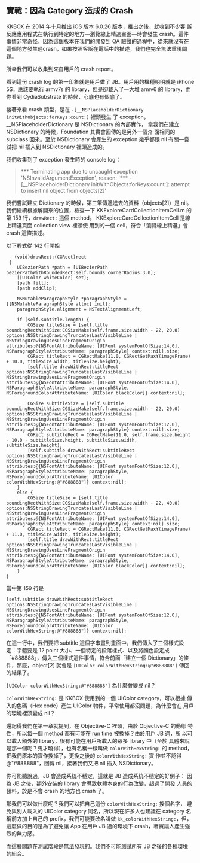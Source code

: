 ## 實戰：因為 Category 造成的 Crash

KKBOX 在 2014 年十月推出 iOS 版本 6.0.26 版本，推出之後，就收到不少客
訴反應應用程式在執行到特定的地方—瀏覽線上精選畫面—時會發生 crash。這件
事情非常奇怪，因為這個版本在我們的開發到 QA 驗證的過程中，從來就沒有在
這個地方發生過crash，如果按照客訴在電話中的描述，我們也完全無法重現問
題。

所幸我們可以收集到來自用戶的 crash report。

看到這份 crash log 的第一印象就是用戶做了 JB。用戶用的機種明明就是
iPhone 5S，應該要執行 armv7s 的 library，但是卻載入了一大堆 armv6 的
library，而你看到 CydiaSubstrate 的時候，心底也有個底了。

接著來看 crash 類型，是在
`-[__NSPlaceholderDictionary initWithObjects:forKeys:count:]` 裡頭發生
了 exception，\_\_NSPlaceholderDictionary 是 NSDictionary 的內部實作，
當我們在建立 NSDictionary 的時候，Foundation 其實會回傳的是另外一個介
面相同的 subclass 回來。至於 NSDictionary 會產生的 exception 幾乎都跟
nil 有關—嘗試把 nil 插入到 NSDictionary 裡頭造成的。

我們收集到了 exception 發生時的 console log：

> \*\*\* Terminating app due to uncaught exception
> 'NSInvalidArgumentException', reason: '\*\*\*
> -[\__NSPlaceholderDictionary initWithObjects:forKeys:count:]: attempt
> to insert nil object from objects[2]'

我們嘗試建立 Dictionary 的時候，第三筆傳遞進去的資料（objects[2]）是
nil。我們繼續根據解開來的位置，檢查一下
KKExploreCardCollectionItemCell.m 的第 159 行，`drawRect:` 這個 method。
KKExploreCardCollectionItemCell 是線上精選頁面 collection view 裡頭使
用到的一個 cell，符合「瀏覽線上精選」會 crash 這條描述。

以下程式從 142 行開始

``` objc
 - (void)drawRect:(CGRect)rect
 {
	UIBezierPath *path = [UIBezierPath bezierPathWithRoundedRect:self.bounds cornerRadius:3.0];
	[[UIColor whiteColor] set];
	[path fill];
	[path addClip];

	NSMutableParagraphStyle *paragraphStyle = [[NSMutableParagraphStyle alloc] init];
	paragraphStyle.alignment = NSTextAlignmentLeft;

	if (self.subtitle.length) {
		CGSize titleSize = [self.title boundingRectWithSize:CGSizeMake(self.frame.size.width - 22, 20.0) options:NSStringDrawingTruncatesLastVisibleLine | NSStringDrawingUsesLineFragmentOrigin attributes:@{NSFontAttributeName: [UIFont systemFontOfSize:14.0], NSParagraphStyleAttributeName: paragraphStyle} context:nil].size;
		CGRect titleRect = CGRectMake(11.0, CGRectGetMaxY(imageFrame) + 10.0, titleSize.width, titleSize.height);
		[self.title drawWithRect:titleRect options:NSStringDrawingTruncatesLastVisibleLine | NSStringDrawingUsesLineFragmentOrigin attributes:@{NSFontAttributeName: [UIFont systemFontOfSize:14.0], NSParagraphStyleAttributeName: paragraphStyle, NSForegroundColorAttributeName: [UIColor blackColor]} context:nil];

		CGSize subtitleSize = [self.subtitle boundingRectWithSize:CGSizeMake(self.frame.size.width - 22, 20.0) options:NSStringDrawingTruncatesLastVisibleLine | NSStringDrawingUsesLineFragmentOrigin attributes:@{NSFontAttributeName: [UIFont systemFontOfSize:12.0], NSParagraphStyleAttributeName: paragraphStyle} context:nil].size;
		CGRect subtitleRect = CGRectMake(11.0, self.frame.size.height - 10.0 - subtitleSize.height, subtitleSize.width, subtitleSize.height);
		[self.subtitle drawWithRect:subtitleRect options:NSStringDrawingTruncatesLastVisibleLine | NSStringDrawingUsesLineFragmentOrigin attributes:@{NSFontAttributeName: [UIFont systemFontOfSize:12.0], NSParagraphStyleAttributeName: paragraphStyle, NSForegroundColorAttributeName: [UIColor colorWithHexString:@"#888888"]} context:nil];
	}
	else {
		CGSize titleSize = [self.title boundingRectWithSize:CGSizeMake(self.frame.size.width - 22, 40.0) options:NSStringDrawingTruncatesLastVisibleLine | NSStringDrawingUsesLineFragmentOrigin attributes:@{NSFontAttributeName: [UIFont systemFontOfSize:14.0], NSParagraphStyleAttributeName: paragraphStyle} context:nil].size;
		CGRect titleRect = CGRectMake(11.0, CGRectGetMaxY(imageFrame) + 11.0, titleSize.width, titleSize.height);
		[self.title drawWithRect:titleRect options:NSStringDrawingTruncatesLastVisibleLine | NSStringDrawingUsesLineFragmentOrigin attributes:@{NSFontAttributeName: [UIFont systemFontOfSize:14.0], NSParagraphStyleAttributeName: paragraphStyle, NSForegroundColorAttributeName: [UIColor blackColor]} context:nil];
	}
}
```

當中第 159 行是

``` objc
[self.subtitle drawWithRect:subtitleRect options:NSStringDrawingTruncatesLastVisibleLine | NSStringDrawingUsesLineFragmentOrigin attributes:@{NSFontAttributeName: [UIFont systemFontOfSize:12.0], NSParagraphStyleAttributeName: paragraphStyle, NSForegroundColorAttributeName: [UIColor colorWithHexString:@"#888888"]} context:nil];
```

在這一行中，我們要把 subtitle 這個字串畫到畫面中，我們傳入了三個樣式設
定：字體要是 12 point 大小、一個特定的段落樣式、以及將顏色設定成
「#888888」，傳入三個樣式這件事情，符合前面「建立一個 Dictionary」的條
件，那麼，object[2] 就會是 `[UIColor colorWithHexString:@"#888888"]`
傳回的結果了。

`[UIColor colorWithHexString:@"#888888"]` 為什麼會變成 nil？

`colorWithHexString:` 是 KKBOX 使用到的一個 UIColor category，可以根據
傳入的色碼（Hex code）產生 UIColor 物件，平常使用都沒問題，為什麼會在
用戶的環境裡頭變成 nil？

還記得我們在第一章就提到，在 Objective-C 裡頭，由於 Objective-C 的動態
特性，所以每一個 method 都有可能在 run time 被換掉？由於用戶 JB 過，所
以可以載入額外的 library，很有可能在用戶所載入的眾多 library 中（至於
具體來說是那一個呢？鬼才曉得），也有名稱一樣叫做 `colorWithHexString:`
的 method，把我們原本的實作換掉了，更換之後的 `colorWithHexString:` 實
作並不認得 @"#888888"，回傳 nil，接著我們又把 nil 插入 NSDictionary。

你可能聽說過，JB 會造成系統不穩定，這就是 JB 造成系統不穩定的好例子：
因為 JB 之後，額外安裝的 library 會導致軟體本身的行為改變，超過了開發
人員的預料，於是不會 crash 的地方也 crash 了。

那我們可以做什麼呢？我們可以把自己這份 `colorWithHexString:` 換個名字，
避免與別人載入的 UIColor category 同名，所以現在許多人也建議在
category 名稱前方加上自己的 prefix，我們可能要改名叫做
`kk_colorWithHexString:`，但，這麼做的目的是為了避免讓 App 在用戶 JB
過的環境下 crash，著實讓人產生強烈的無力感。

而這種問題在測試階段是無法發現的。我們不可能測試所有 JB 之後的各種環境
的組合。
